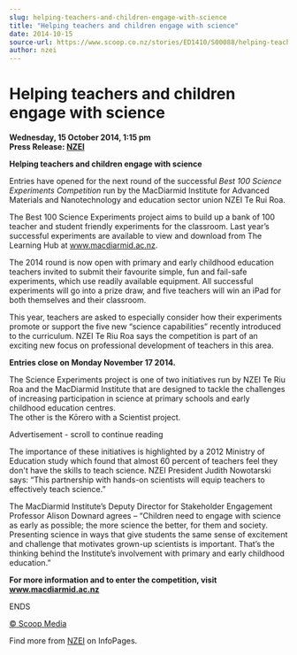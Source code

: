 ```yaml
---
slug: helping-teachers-and-children-engage-with-science
title: "Helping teachers and children engage with science"
date: 2014-10-15
source-url: https://www.scoop.co.nz/stories/ED1410/S00088/helping-teachers-and-children-engage-with-science.htm
author: nzei
---
```

Helping teachers and children engage with science
=================================================

**Wednesday, 15 October 2014, 1:15 pm**  
**Press Release: [NZEI](https://info.scoop.co.nz/NZEI)**

**Helping teachers and children engage with science**

Entries have opened for the next round of the successful _Best 100 Science Experiments Competition_ run by the MacDiarmid Institute for Advanced Materials and Nanotechnology and education sector union NZEI Te Rui Roa.

The Best 100 Science Experiments project aims to build up a bank of 100 teacher and student friendly experiments for the classroom. Last year’s successful experiments are available to view and download from The Learning Hub at www.macdiarmid.ac.nz.

The 2014 round is now open with primary and early childhood education teachers invited to submit their favourite simple, fun and fail-safe experiments, which use readily available equipment. All successful experiments will go into a prize draw, and five teachers will win an iPad for both themselves and their classroom.

This year, teachers are asked to especially consider how their experiments promote or support the five new “science capabilities” recently introduced to the curriculum. NZEI Te Riu Roa says the competition is part of an exciting new focus on professional development of teachers in this area.

**Entries close on Monday November 17 2014.**

The Science Experiments project is one of two initiatives run by NZEI Te Riu Roa and the MacDiarmid Institute that are designed to tackle the challenges of increasing participation in science at primary schools and early childhood education centres.  
The other is the Kōrero with a Scientist project.

Advertisement - scroll to continue reading





The importance of these initiatives is highlighted by a 2012 Ministry of Education study which found that almost 60 percent of teachers feel they don't have the skills to teach science. NZEI President Judith Nowotarski says: “This partnership with hands-on scientists will equip teachers to effectively teach science.”

The MacDiarmid Institute’s Deputy Director for Stakeholder Engagement Professor Alison Downard agrees – “Children need to engage with science as early as possible; the more science the better, for them and society. Presenting science in ways that give students the same sense of excitement and challenge that motivates grown-up scientists is important. That’s the thinking behind the Institute’s involvement with primary and early childhood education.”

**For more information and to enter the competition, visit www.macdiarmid.ac.nz**

ENDS

[© Scoop Media](http://www.scoop.co.nz/about/terms.html)

Find more from [NZEI](https://info.scoop.co.nz/NZEI) on InfoPages.
